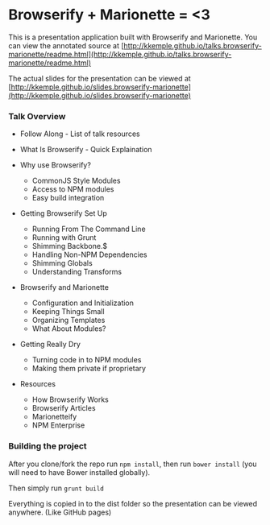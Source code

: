 # Browserify + Marionette = <3

This is a presentation application built with Browserify and Marionette. You can view the annotated source at [http://kkemple.github.io/talks.browserify-marionette/readme.html](http://kkemple.github.io/talks.browserify-marionette/readme.html)

The actual slides for the presentation can be viewed at [http://kkemple.github.io/slides.browserify-marionette](http://kkemple.github.io/slides.browserify-marionette)

### Talk Overview

- Follow Along - List of talk resources

- What Is Browserify - Quick Explaination

- Why use Browserify?
    - CommonJS Style Modules
    - Access to NPM modules
    - Easy build integration

- Getting Browserify Set Up
    - Running From The Command Line
    - Running with Grunt
    - Shimming Backbone.$
    - Handling Non-NPM Dependencies
    - Shimming Globals
    - Understanding Transforms

- Browserify and Marionette
    - Configuration and Initialization
    - Keeping Things Small
    - Organizing Templates
    - What About Modules?

- Getting Really Dry
    - Turning code in to NPM modules
    - Making them private if proprietary

- Resources
    - How Browserify Works
    - Browserify Articles
    - Marionetteify
    - NPM Enterprise


### Building the project

After you clone/fork the repo run `npm install`, then run `bower install` (you will need to have Bower installed globally).

Then simply run `grunt build`

Everything is copied in to the dist folder so the presentation can be viewed anywhere. (Like GitHub pages)